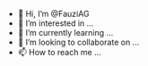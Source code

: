 - 👋 Hi, I’m @FauziAG
- 👀 I’m interested in ...
- 🌱 I’m currently learning ...
- 💞️ I’m looking to collaborate on ...
- 📫 How to reach me ...

<!---
FauziAG/FauziAG is a ✨ special ✨ repository because its `README.md` (this file) appears on your GitHub profile.
You can click the Preview link to take a look at your changes.
--->
